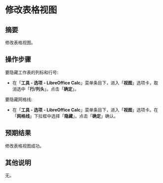 # 修改表格视图

## 摘要

修改表格视图。

## 操作步骤

要隐藏工作表的列标和行号:

- 在「**工具 - 选项** **- LibreOffice Calc**」菜单条目下，进入「**视图**」选项卡，取消选中「**行/列头**」。点击「**确定**」。

要隐藏网格线:

- 在「**工具 - 选项** **- LibreOffice Calc**」菜单条目下，进入「**视图**」选项卡。在「**网格线**」下拉框中选择「**隐藏**」。点击「**确定**」确认。

## 预期结果

修改表格视图成功。

## 其他说明

无。
